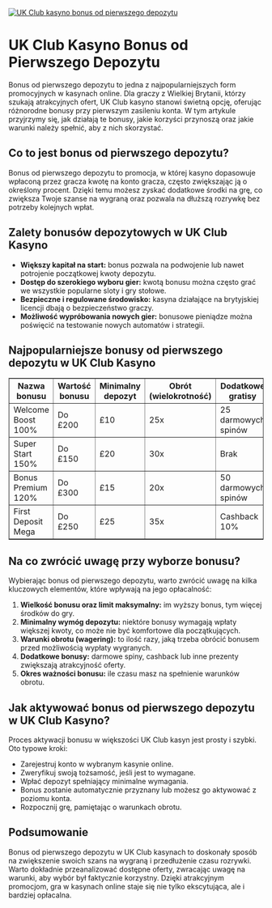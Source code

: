 [![UK Club kasyno bonus od pierwszego depozytu](https://123-caf.pages.dev/gitsignup.png)](https://vrmoo.ru/Bt82HjjY)

<h1>UK Club Kasyno Bonus od Pierwszego Depozytu</h1> <p>Bonus od pierwszego depozytu to jedna z najpopularniejszych form promocyjnych w kasynach online. Dla graczy z Wielkiej Brytanii, którzy szukają atrakcyjnych ofert, UK Club kasyno stanowi świetną opcję, oferując różnorodne bonusy przy pierwszym zasileniu konta. W tym artykule przyjrzymy się, jak działają te bonusy, jakie korzyści przynoszą oraz jakie warunki należy spełnić, aby z nich skorzystać.</p>  <h2>Co to jest bonus od pierwszego depozytu?</h2> <p>Bonus od pierwszego depozytu to promocja, w której kasyno dopasowuje wpłaconą przez gracza kwotę na konto gracza, często zwiększając ją o określony procent. Dzięki temu możesz zyskać dodatkowe środki na grę, co zwiększa Twoje szanse na wygraną oraz pozwala na dłuższą rozrywkę bez potrzeby kolejnych wpłat.</p>  <h2>Zalety bonusów depozytowych w UK Club Kasyno</h2> <ul>   <li><strong>Większy kapitał na start:</strong> bonus pozwala na podwojenie lub nawet potrojenie początkowej kwoty depozytu.</li>   <li><strong>Dostęp do szerokiego wyboru gier:</strong> kwotą bonusu można często grać we wszystkie popularne sloty i gry stołowe.</li>   <li><strong>Bezpieczne i regulowane środowisko:</strong> kasyna działające na brytyjskiej licencji dbają o bezpieczeństwo graczy.</li>   <li><strong>Możliwość wypróbowania nowych gier:</strong> bonusowe pieniądze można poświęcić na testowanie nowych automatów i strategii.</li> </ul>  <h2>Najpopularniejsze bonusy od pierwszego depozytu w UK Club Kasyno</h2> <table border="1" cellpadding="8" cellspacing="0" style="border-collapse: collapse; width: 100%; max-width: 700px;">   <thead>     <tr>       <th>Nazwa bonusu</th>       <th>Wartość bonusu</th>       <th>Minimalny depozyt</th>       <th>Obrót (wielokrotność)</th>       <th>Dodatkowe gratisy</th>     </tr>   </thead>   <tbody>     <tr>       <td>Welcome Boost 100%</td>       <td>Do £200</td>       <td>£10</td>       <td>25x</td>       <td>25 darmowych spinów</td>     </tr>     <tr>       <td>Super Start 150%</td>       <td>Do £150</td>       <td>£20</td>       <td>30x</td>       <td>Brak</td>     </tr>     <tr>       <td>Bonus Premium 120%</td>       <td>Do £300</td>       <td>£15</td>       <td>20x</td>       <td>50 darmowych spinów</td>     </tr>     <tr>       <td>First Deposit Mega</td>       <td>Do £250</td>       <td>£25</td>       <td>35x</td>       <td>Cashback 10%</td>     </tr>   </tbody> </table>  <h2>Na co zwrócić uwagę przy wyborze bonusu?</h2> <p>Wybierając bonus od pierwszego depozytu, warto zwrócić uwagę na kilka kluczowych elementów, które wpływają na jego opłacalność:</p> <ol>   <li><strong>Wielkość bonusu oraz limit maksymalny:</strong> im wyższy bonus, tym więcej środków do gry.</li>   <li><strong>Minimalny wymóg depozytu:</strong> niektóre bonusy wymagają wpłaty większej kwoty, co może nie być komfortowe dla początkujących.</li>   <li><strong>Warunki obrotu (wagering):</strong> to ilość razy, jaką trzeba obrócić bonusem przed możliwością wypłaty wygranych.</li>   <li><strong>Dodatkowe bonusy:</strong> darmowe spiny, cashback lub inne prezenty zwiększają atrakcyjność oferty.</li>   <li><strong>Okres ważności bonusu:</strong> ile czasu masz na spełnienie warunków obrotu.</li> </ol>  <h2>Jak aktywować bonus od pierwszego depozytu w UK Club Kasyno?</h2> <p>Proces aktywacji bonusu w większości UK Club kasyn jest prosty i szybki. Oto typowe kroki:</p> <ul>   <li>Zarejestruj konto w wybranym kasynie online.</li>   <li>Zweryfikuj swoją tożsamość, jeśli jest to wymagane.</li>   <li>Wpłać depozyt spełniający minimalne wymagania.</li>   <li>Bonus zostanie automatycznie przyznany lub możesz go aktywować z poziomu konta.</li>   <li>Rozpocznij grę, pamiętając o warunkach obrotu.</li> </ul>  <h2>Podsumowanie</h2> <p>Bonus od pierwszego depozytu w UK Club kasynach to doskonały sposób na zwiększenie swoich szans na wygraną i przedłużenie czasu rozrywki. Warto dokładnie przeanalizować dostępne oferty, zwracając uwagę na warunki, aby wybór był faktycznie korzystny. Dzięki atrakcyjnym promocjom, gra w kasynach online staje się nie tylko ekscytująca, ale i bardziej opłacalna.</p>